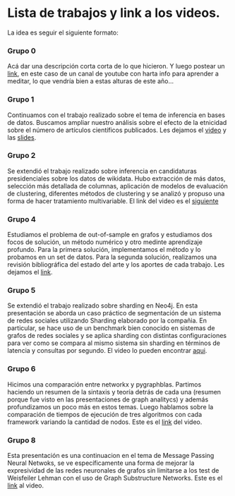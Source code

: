 # Lista de trabajos y link a los videos. 

La idea es seguir el siguiente formato: 

### Grupo 0
Acá dar una descripción corta corta de lo que hicieron. 
Y luego postear un [link](https://www.youtube.com/channel/UC3JhfsgFPLSLNEROQCdj-GQ), en este caso de un canal de youtube con harta info para aprender a meditar, lo que vendría bien a estas alturas de este año... 

### Grupo 1
Continuamos con el trabajo realizado sobre el tema de inferencia en bases de datos. Buscamos ampliar nuestro análisis sobre el efecto de la etnicidad sobre el número de artículos científicos publicados. Les dejamos el [video](https://drive.google.com/file/d/1VTf4It7QYKTgEq_kVHFjM56BRK-dDmSZ/view?usp=sharing) y las [slides](https://docs.google.com/presentation/d/1kEsm0UKojV_59OIbUU614UVj3szd22CVCLsXzbYjmEA/edit?usp=sharing).

### Grupo 2
Se extendió el trabajo realizado sobre inferencia en candidaturas presidenciales sobre los datos de wikidata. Hubo extracción de más datos, selección más detallada de columnas, aplicación de modelos de evaluación de clustering, diferentes métodos de clustering y se analizó y propuso una forma de hacer tratamiento multivariable. El link del video es el [siguiente](https://youtu.be/6KZtNFFAPxw)

### Grupo 4
Estudiamos el problema de out-of-sample en grafos y estudiamos dos focos de solución, un método numérico y otro medinte aprendizaje profundo. Para la primera solución, implementamos el método y lo probamos en un set de datos. Para la segunda solución, realizamos una revisión bibliográfica del estado del arte y los aportes de cada trabajo. Les dejamos el [link](https://drive.google.com/file/d/1Ra203Fb48outZZ85rNbDm4dPmRtUpNkH/view?usp=sharing).

### Grupo 5
Se extendió el trabajo realizado sobre sharding en Neo4j. En esta presentación se aborda un caso práctico de segmentación de un sistema de redes sociales utilizando Sharding elaborado por la compañia. En particular, se hace uso de un benchmark bien conocido en sistemas de grafos de redes sociales y se aplica sharding con distintas configuraciones para ver como se compara al mismo sistema sin sharding en términos de latencia y consultas por segundo. El video lo pueden encontrar [aqui](https://drive.google.com/file/d/12jU_PdL_bcumONQP3XQqexMHz2xBGt63/view?usp=sharing).

### Grupo 6
Hicimos una comparación entre networkx y pygraphblas. Partimos haciendo un resumen de la sintaxis y teoría detrás de cada una (resumen porque fue visto en las presentaciones de graph analitycs) y además profundizamos un poco más en estos temas. Luego hablamos sobre la comparación de tiempos de ejecución de tres algoritmos con cada framework variando la cantidad de nodos. Este es el [link](https://drive.google.com/file/d/1OV6IlfLBjkWQC2Wf4w7eA5_yDKXa_-xs/view?usp=sharing) del video.

### Grupo 8
Esta presentación es una continuacion en el tema de Message Passing Neural Netwoks, se ve específicamente una forma de mejorar la expresividad de las redes neuronales de grafos sin limitarse a los test de Weisfeiler Lehman con el uso de Graph Substructure Networks. Este es el [link](https://youtu.be/p7Jl76e8fK0) al video.